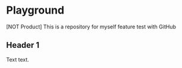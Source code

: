 # Playground
[NOT Product] This is a repository for myself feature test with GitHub


## <a id="fine-header-1"></a>Header 1

Text text.
